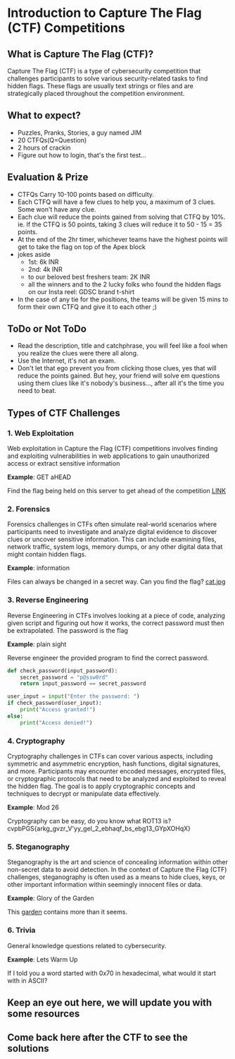 # Introduction to Capture The Flag (CTF) Competitions

## What is Capture The Flag (CTF)?

Capture The Flag (CTF) is a type of cybersecurity competition that challenges participants to solve various security-related tasks to find hidden flags. These flags are usually text strings or files and are strategically placed throughout the competition environment.

## What to expect?

- Puzzles, Pranks, Stories, a guy named JIM
- 20 CTFQs(Q=Question)
- 2 hours of crackin
- Figure out how to login, that's the first test...

## Evaluation & Prize

- CTFQs Carry 10-100 points based on difficulty.
- Each CTFQ will have a few clues to help you, a maximum of 3 clues. Some won't have any clue.
- Each clue will reduce the points gained from solving that CTFQ by 10%. ie. If the CTFQ is 50 points, taking 3 clues will reduce it to 50 - 15 = 35 points.
- At the end of the 2hr timer, whichever teams have the highest points will get to take the flag on top of the Apex block
- jokes aside
   - 1st: 6k INR
   - 2nd: 4k INR
   - to our beloved best freshers team: 2K INR
   - all the winners and to the 2 lucky folks who found the hidden flags on our Insta reel: GDSC brand t-shirt
- In the case of any tie for the positions, the teams will be given 15 mins to form their own CTFQ and give it to each other ;)

## ToDo or Not ToDo

- Read the description, title and catchphrase, you will feel like a fool when you realize the clues were there all along.
- Use the Internet, it's not an exam.
- Don't let that ego prevent you from clicking those clues, yes that will reduce the points gained. But hey, your friend will solve em questions using them clues like it's nobody's business..., after all it's the time you need to beat.

## Types of CTF Challenges

### 1. Web Exploitation

Web exploitation in Capture the Flag (CTF) competitions involves finding and exploiting vulnerabilities in web applications to gain unauthorized access or extract sensitive information

**Example**: GET aHEAD

Find the flag being held on this server to get ahead of the competition [LINK](http://mercury.picoctf.net:47967/)

### 2. Forensics

Forensics challenges in CTFs often simulate real-world scenarios where participants need to investigate and analyze digital evidence to discover clues or uncover sensitive information. This can include examining files, network traffic, system logs, memory dumps, or any other digital data that might contain hidden flags.

**Example**: information

Files can always be changed in a secret way. Can you find the flag? [cat.jpg](https://mercury.picoctf.net/static/7cf6a33f90deeeac5c73407a1bdc99b6/cat.jpg)

### 3. Reverse Engineering

Reverse Engineering in CTFs involves looking at a piece of code, analyzing given script and figuring out how it works, the correct password must then be extrapolated. The password is the flag

**Example**: plain sight

Reverse engineer the provided program to find the correct password.
```py
def check_password(input_password):
    secret_password = "p@ssw0rd"
    return input_password == secret_password

user_input = input("Enter the password: ")
if check_password(user_input):
    print("Access granted!")
else:
    print("Access denied!")
```


### 4. Cryptography

Cryptography challenges in CTFs can cover various aspects, including symmetric and asymmetric encryption, hash functions, digital signatures, and more. Participants may encounter encoded messages, encrypted files, or cryptographic protocols that need to be analyzed and exploited to reveal the hidden flag. The goal is to apply cryptographic concepts and techniques to decrypt or manipulate data effectively.

**Example**: Mod 26

Cryptography can be easy, do you know what ROT13 is? cvpbPGS{arkg_gvzr_V'yy_gel_2_ebhaqf_bs_ebg13_GYpXOHqX}

### 5. Steganography

Steganography is the art and science of concealing information within other non-secret data to avoid detection. In the context of Capture the Flag (CTF) challenges, steganography is often used as a means to hide clues, keys, or other important information within seemingly innocent files or data.

**Example**: Glory of the Garden

This [garden](https://jupiter.challenges.picoctf.org/static/43c4743b3946f427e883f6b286f47467/garden.jpg) contains more than it seems.

### 6. Trivia

General knowledge questions related to cybersecurity.

**Example**: Lets Warm Up

If I told you a word started with 0x70 in hexadecimal, what would it start with in ASCII?


## Keep an eye out here, we will update you with some resources 

## Come back here after the CTF to see the solutions
